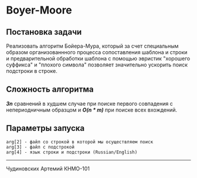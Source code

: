 # Boyer-Moore
## Постановка задачи
Реализовать алгоритм Бойера-Мура, который за счет специальным образом организованнного процесса сопоставления шаблона и строки и предварительной обработки шаблона с помощью эвристик "хорошего суффикса" и "плохого символа" позволяет значительно ускорить поиск подстроки в строке.
## Сложность алгоритма
***3n*** сравнений в худшем случае при поиске первого совпадения с непериодничным образцом и ***O(n * m)*** при поиске всех вхождений.
## Параметры запуска
    arg[2] - файл со строкой в которой мы осуществляем поиск
    arg[3] - файл с подстрокой 
    arg[4] - язык строки и подстроки (Russian/English)
***
Чудиновских Артемий КНМО-101
